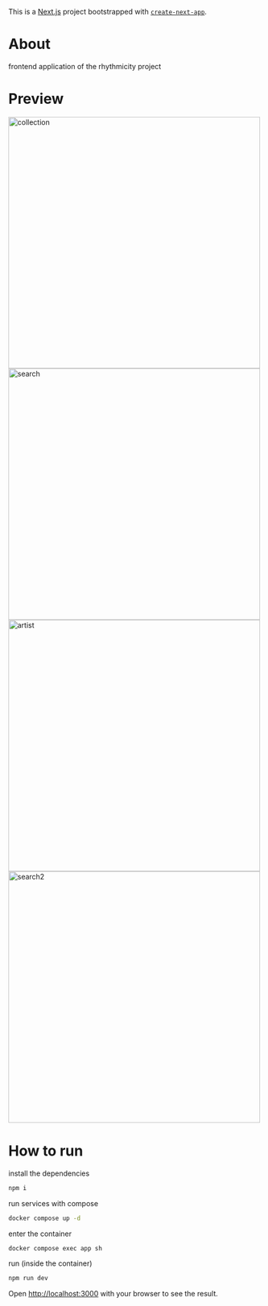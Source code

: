 This is a [Next.js](https://nextjs.org/) project bootstrapped with [`create-next-app`](https://github.com/vercel/next.js/tree/canary/packages/create-next-app).

# About

frontend application of the rhythmicity project

# Preview

<img src="https://github.com/user-attachments/assets/07ee2961-7332-42cd-a6a1-1f88b95003c5" width="500" alt="collection" />
<img src="https://github.com/user-attachments/assets/fe452268-48d3-4b45-9318-fe72976b2f38" width="500" alt="search" />
<img src="https://github.com/user-attachments/assets/44b4fe91-6efd-4f52-8a75-164e986c6e28" width="500" alt="artist" />
<img src="https://github.com/user-attachments/assets/be24e3e6-a791-4b45-9075-e198a4d57fca" width="500" alt="search2" />

# How to run

install the dependencies

```bash
npm i
```

run services with compose

```bash
docker compose up -d
```

enter the container

```bash
docker compose exec app sh
```

run (inside the container)

```bash
npm run dev
```

Open [http://localhost:3000](http://localhost:3000) with your browser to see the result.
